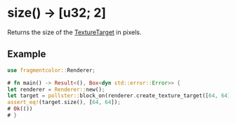 # size() -> [u32; 2]

Returns the size of the [TextureTarget](https://fragmentcolor.org/docs/api/texture_target) in pixels.

## Example

```rust
use fragmentcolor::Renderer;

# fn main() -> Result<(), Box<dyn std::error::Error>> {
let renderer = Renderer::new();
let target = pollster::block_on(renderer.create_texture_target([64, 64]))?;
assert_eq!(target.size(), [64, 64]);
# Ok(())
# }
```
